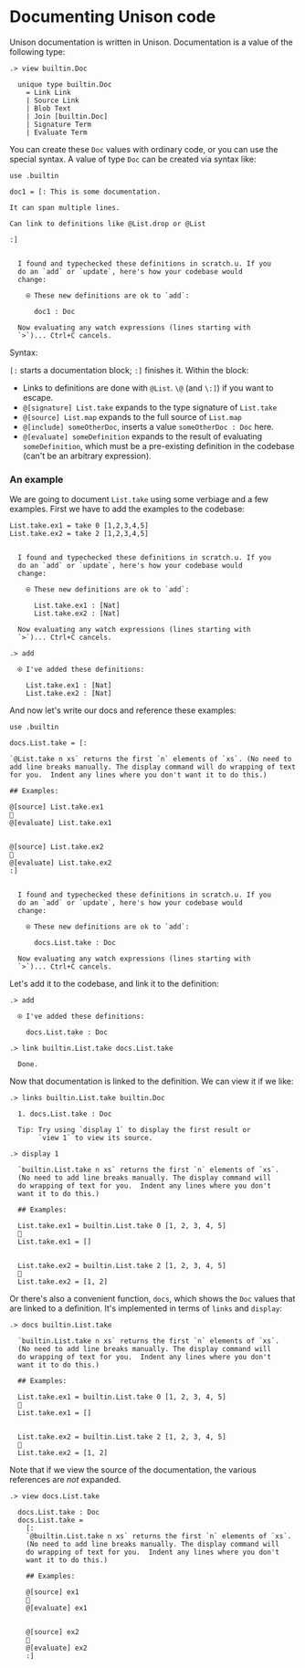 


# Documenting Unison code

Unison documentation is written in Unison. Documentation is a value of the following type:

```ucm
.> view builtin.Doc

  unique type builtin.Doc
    = Link Link
    | Source Link
    | Blob Text
    | Join [builtin.Doc]
    | Signature Term
    | Evaluate Term

```
You can create these `Doc` values with ordinary code, or you can use the special syntax. A value of type `Doc` can be created via syntax like:

```unison
use .builtin

doc1 = [: This is some documentation.

It can span multiple lines.

Can link to definitions like @List.drop or @List

:]
```

```ucm

  I found and typechecked these definitions in scratch.u. If you
  do an `add` or `update`, here's how your codebase would
  change:
  
    ⍟ These new definitions are ok to `add`:
    
      doc1 : Doc
   
  Now evaluating any watch expressions (lines starting with
  `>`)... Ctrl+C cancels.

```
Syntax:

`[:` starts a documentation block; `:]` finishes it. Within the block:

* Links to definitions are done with `@List`. `\@` (and `\:]`) if you want to escape.
* `@[signature] List.take` expands to the type signature of `List.take`
* `@[source] List.map` expands to the full source of `List.map`
* `@[include] someOtherDoc`, inserts a value `someOtherDoc : Doc` here.
* `@[evaluate] someDefinition` expands to the result of evaluating `someDefinition`, which must be a pre-existing definition in the codebase (can't be an arbitrary expression).

### An example

We are going to document `List.take` using some verbiage and a few examples. First we have to add the examples to the codebase:

```unison
List.take.ex1 = take 0 [1,2,3,4,5]
List.take.ex2 = take 2 [1,2,3,4,5]
```

```ucm

  I found and typechecked these definitions in scratch.u. If you
  do an `add` or `update`, here's how your codebase would
  change:
  
    ⍟ These new definitions are ok to `add`:
    
      List.take.ex1 : [Nat]
      List.take.ex2 : [Nat]
   
  Now evaluating any watch expressions (lines starting with
  `>`)... Ctrl+C cancels.

```
```ucm
.> add

  ⍟ I've added these definitions:
  
    List.take.ex1 : [Nat]
    List.take.ex2 : [Nat]

```
And now let's write our docs and reference these examples:

```unison
use .builtin

docs.List.take = [:

`@List.take n xs` returns the first `n` elements of `xs`. (No need to add line breaks manually. The display command will do wrapping of text for you.  Indent any lines where you don't want it to do this.)

## Examples:

@[source] List.take.ex1
🔽
@[evaluate] List.take.ex1


@[source] List.take.ex2
🔽
@[evaluate] List.take.ex2
:]
```

```ucm

  I found and typechecked these definitions in scratch.u. If you
  do an `add` or `update`, here's how your codebase would
  change:
  
    ⍟ These new definitions are ok to `add`:
    
      docs.List.take : Doc
   
  Now evaluating any watch expressions (lines starting with
  `>`)... Ctrl+C cancels.

```
Let's add it to the codebase, and link it to the definition:

```ucm
.> add

  ⍟ I've added these definitions:
  
    docs.List.take : Doc

.> link builtin.List.take docs.List.take

  Done.

```
Now that documentation is linked to the definition. We can view it if we like:

```ucm
.> links builtin.List.take builtin.Doc

  1. docs.List.take : Doc
  
  Tip: Try using `display 1` to display the first result or
       `view 1` to view its source.

.> display 1

  `builtin.List.take n xs` returns the first `n` elements of `xs`.
  (No need to add line breaks manually. The display command will
  do wrapping of text for you.  Indent any lines where you don't
  want it to do this.)
  
  ## Examples:
  
  List.take.ex1 = builtin.List.take 0 [1, 2, 3, 4, 5]
  🔽
  List.take.ex1 = []
  
  
  List.take.ex2 = builtin.List.take 2 [1, 2, 3, 4, 5]
  🔽
  List.take.ex2 = [1, 2]

```
Or there's also a convenient function, `docs`, which shows the `Doc` values that are linked to a definition. It's implemented in terms of `links` and `display`:

```ucm
.> docs builtin.List.take

  `builtin.List.take n xs` returns the first `n` elements of `xs`.
  (No need to add line breaks manually. The display command will
  do wrapping of text for you.  Indent any lines where you don't
  want it to do this.)
  
  ## Examples:
  
  List.take.ex1 = builtin.List.take 0 [1, 2, 3, 4, 5]
  🔽
  List.take.ex1 = []
  
  
  List.take.ex2 = builtin.List.take 2 [1, 2, 3, 4, 5]
  🔽
  List.take.ex2 = [1, 2]

```
Note that if we view the source of the documentation, the various references are *not* expanded.

```ucm
.> view docs.List.take

  docs.List.take : Doc
  docs.List.take =
    [:
    `@builtin.List.take n xs` returns the first `n` elements of `xs`.
    (No need to add line breaks manually. The display command will
    do wrapping of text for you.  Indent any lines where you don't
    want it to do this.)
    
    ## Examples:
    
    @[source] ex1
    🔽
    @[evaluate] ex1
    
    
    @[source] ex2
    🔽
    @[evaluate] ex2
    :]

```
